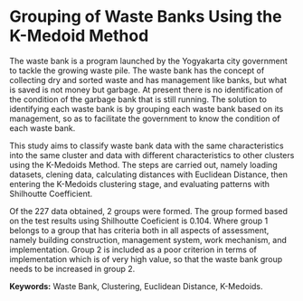# Grouping of Waste Banks Using the K-Medoid Method
The waste bank is a program launched by the Yogyakarta city government to tackle the growing waste pile. The waste bank has the concept of collecting dry and sorted waste and has management like banks, but what is saved is not money but garbage. At present there is no identification of the condition of the garbage bank that is still running. The solution to identifying each waste bank is by grouping each waste bank based on its management, so as to facilitate the government to know the condition of each waste bank.

This study aims to classify waste bank data with the same characteristics into the same cluster and data with different characteristics to other clusters using the K-Medoids Method. The steps are carried out, namely loading datasets, clening data, calculating distances with Euclidean Distance, then entering the K-Medoids clustering stage, and evaluating patterns with Shilhoutte Coefficient.

Of the 227 data obtained, 2 groups were formed. The group formed based on the test results using Shilhoutte Coeficient is 0.104. Where group 1 belongs to a group that has criteria both in all aspects of assessment, namely building construction, management system, work mechanism, and implementation. Group 2 is included as a poor criterion in terms of implementation which is of very high value, so that the waste bank group needs to be increased in group 2.

__Keywords:__ Waste Bank, Clustering, Euclidean Distance, K-Medoids.

